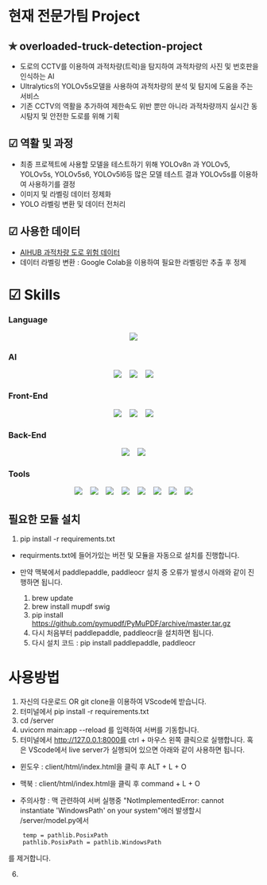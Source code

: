 # 현재 전문가팀 Project 

## ✯ overloaded-truck-detection-project
* 도로의 CCTV를 이용하여 과적차량(트럭)을 탐지하여 과적차량의 사진 및 번호판을 인식하는 AI
* Ultralytics의 YOLOv5s모델을 사용하여 과적차량의 분석 및 탐지에 도움을 주는 서비스
* 기존 CCTV의 역활을 추가하여 제한속도 위반 뿐만 아니라 과적차량까지 실시간 동시탐지 및 안전한 도로를 위해 기획

## ☑ 역활 및 과정
* 최종 프로젝트에 사용할 모델을 테스트하기 위해 YOLOv8n 과 YOLOv5, YOLOv5s, YOLOv5s6, YOLOv5l6등 많은 모델 테스트 결과 YOLOv5s를 이용하여 사용하기를 결정
* 이미지 및 라벨링 데이터 정제화
* YOLO 라벨링 변환 및 데이터 전처리

## ☑ 사용한 데이터
* [AIHUB 과적차량 도로 위험 데이터](https://www.aihub.or.kr/aihubdata/data/view.do?currMenu=&topMenu=&aihubDataSe=data&dataSetSn=530)
* 데이터 라벨링 변환 : Google Colab을 이용하여 필요한 라벨링만 추출 후 정제

# ☑ Skills
### Language
<div align="center">
    <img src="https://img.shields.io/badge/python-3776AB?style=flat&logo=python&logoColor=white" />
</div>

### AI
<div align="center">
    <img src="https://img.shields.io/badge/Opencv-5C3EE8?style=flat&logo=opencv&logoColor=white" /> &nbsp&nbsp
    <img src="https://img.shields.io/badge/pytorch-EE4C2C?style=flat&logo=pytorch&logoColor=white" /> &nbsp&nbsp
    <img src="https://img.shields.io/badge/YOLO-1572B6?style=flat&logo=YOLO&logoColor=white" />
</div>

### Front-End
<div align="center">
    <img src="https://img.shields.io/badge/html-E34F26?style=flat&logo=html5&logoColor=white" /> &nbsp&nbsp
    <img src="https://img.shields.io/badge/javascript-F7DF1E?style=flat&logo=javascript&logoColor=white" /> &nbsp&nbsp
    <img src="https://img.shields.io/badge/css-1572B6?style=flat&logo=css3&logoColor=white" />
</div>

### Back-End
<div align="center">
    <img src="https://img.shields.io/badge/fastapi-009688?style=flat&logo=fastapi&logoColor=white" /> &nbsp&nbsp
    <img src="https://img.shields.io/badge/jinja2-B41717?style=flat&logo=Jinja&logoColor=white" />
</div>

### Tools
<div align="center">
    <img src="https://img.shields.io/badge/git-F05032?style=flat&logo=git&logoColor=white" /> &nbsp&nbsp
    <img src="https://img.shields.io/badge/github-181717?style=flat&logo=github&logoColor=white" /> &nbsp&nbsp
    <img src="https://img.shields.io/badge/slack-4A154B?style=flat&logo=slack&logoColor=white" /> &nbsp&nbsp
    <img src="https://img.shields.io/badge/discord-5865F2?style=flat&logo=discord&logoColor=white" /> &nbsp&nbsp
    <img src="https://img.shields.io/badge/pycharm-000000?style=flat&logo=pycharm&logoColor=white" /> &nbsp&nbsp
    <img src="https://img.shields.io/badge/jupyter-F37626?style=flat&logo=jupyter&logoColor=white" /> &nbsp&nbsp
    <img src="https://img.shields.io/badge/googlecolab-F9AB00?style=flat&logo=googlecolab&logoColor=white" /> &nbsp&nbsp
    <img src="https://img.shields.io/badge/visualstudiocode-007ACC?style=flat&logo=visualstudiocode&logoColor=white" />
</div>

## 필요한 모듈 설치
1. pip install -r requirements.txt
* requirments.txt에 들어가있는 버전 및 모듈을 자동으로 설치를 진행합니다.

* 만약 맥북에서 paddlepaddle, paddleocr 설치 중 오류가 발생시 아래와 같이 진행하면 됩니다.
  1. brew update
  2. brew install mupdf swig
  3. pip install https://github.com/pymupdf/PyMuPDF/archive/master.tar.gz
  4. 다시 처음부터 paddlepaddle, paddleocr을 설치하면 됩니다.
  5. 다시 설치 코드 : pip install paddlepaddle, paddleocr

# 사용방법
1. 자신의 다운로드 OR git clone을 이용하여 VScode에 받습니다.
2. 터미널에서 pip install -r requirements.txt
3. cd /server
4. uvicorn main:app --reload 를 입력하여 서버를 기동합니다.
5. 터미널에서 http://127.0.0.1:8000를 ctrl + 마우스 왼쪽 클릭으로 실행합니다. 혹은 VScode에서 live server가 실행되어 있으면 아래와 같이 사용하면 됩니다.
* 윈도우 : client/html/index.html을 클릭 후 ALT + L + O
* 맥북 : client/html/index.html을 클릭 후 command + L + O

* 주의사항 : 맥 관련하여 서버 실행중 "NotImplementedError: cannot instantiate 'WindowsPath' on your system"에러 발생할시 /server/model.py에서 
```
    temp = pathlib.PosixPath
    pathlib.PosixPath = pathlib.WindowsPath 
``` 
를 제거합니다.

6. 